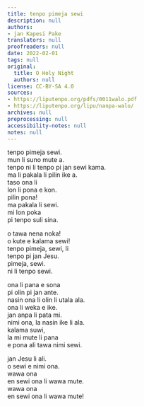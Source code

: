 ```yaml
---
title: tenpo pimeja sewi
description: null
authors:
- jan Kapesi Pake
translators: null
proofreaders: null
date: 2022-02-01
tags: null
original:
  title: O Holy Night
  authors: null
license: CC-BY-SA 4.0
sources:
- https://liputenpo.org/pdfs/0011walo.pdf
- https://liputenpo.org/lipu/nanpa-walo/
archives: null
preprocessing: null
accessibility-notes: null
notes: null
---
```


tenpo pimeja sewi.  
mun li suno mute a.  
tenpo ni li tenpo pi jan sewi kama.  
ma li pakala li pilin ike a.  
taso ona li  
lon li pona e kon.  
pilin pona!  
ma pakala li sewi.  
mi lon poka  
pi tenpo suli sina.

o tawa nena noka!  
o kute e kalama sewi!  
tenpo pimeja, sewi, li  
tenpo pi jan Jesu.  
pimeja, sewi.  
ni li tenpo sewi.

ona li pana e sona  
pi olin pi jan ante.  
nasin ona li olin li utala ala.  
ona li weka e ike.  
jan anpa li pata mi.  
nimi ona, la nasin ike li ala.  
kalama suwi,  
la mi mute li pana  
e pona ali tawa nimi sewi.

jan Jesu li ali.  
o sewi e nimi ona.  
wawa ona  
en sewi ona li wawa mute.  
wawa ona  
en sewi ona li wawa mute!